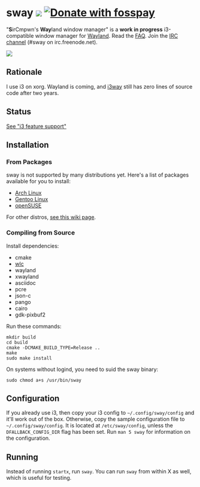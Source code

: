 # sway [![](https://api.travis-ci.org/SirCmpwn/sway.svg)](https://travis-ci.org/SirCmpwn/sway) [![Donate with fosspay](https://drewdevault.com/donate/static/donate-with-fosspay.png)](https://drewdevault.com/donate?project=4)

"**S**irCmpwn's **Way**land window manager" is a **work in progress**
i3-compatible window manager for [Wayland](http://wayland.freedesktop.org/).
Read the [FAQ](https://github.com/SirCmpwn/sway/wiki). Join the
[IRC channel](http://webchat.freenode.net/?channels=sway&uio=d4) (#sway on
irc.freenode.net).

![](https://sr.ht/i4Cu.png)

## Rationale

I use i3 on xorg. Wayland is coming, and [i3way](http://i3way.org/) still has
zero lines of source code after two years.

## Status

[See "i3 feature support"](https://github.com/SirCmpwn/sway/issues/2)

## Installation

### From Packages

sway is not supported by many distributions yet. Here's a list of packages
available for you to install:

* [Arch Linux](https://aur.archlinux.org/packages/sway-git/)
* [Gentoo Linux](https://github.com/zetok/zetok-overlay/)
* [openSUSE](https://build.opensuse.org/project/show/X11:Wayland)

For other distros, [see this wiki page](https://github.com/SirCmpwn/sway/wiki/Install-on-other-distros).

### Compiling from Source

Install dependencies:

* cmake
* [wlc](https://github.com/Cloudef/wlc)
* wayland
* xwayland
* asciidoc
* pcre
* json-c
* pango
* cairo
* gdk-pixbuf2

Run these commands:

    mkdir build
    cd build
    cmake -DCMAKE_BUILD_TYPE=Release ..
    make
    sudo make install

On systems without logind, you need to suid the sway binary:

    sudo chmod a+s /usr/bin/sway

## Configuration

If you already use i3, then copy your i3 config to `~/.config/sway/config` and
it'll work out of the box. Otherwise, copy the sample configuration file to
`~/.config/sway/config`. It is located at `/etc/sway/config`, unless the 
`DFALLBACK_CONFIG_DIR` flag has been set. Run `man 5 sway` for information on
the configuration.

## Running

Instead of running `startx`, run `sway`. You can run `sway` from within X as
well, which is useful for testing.
